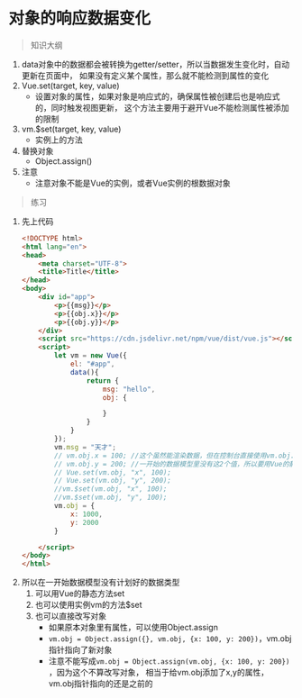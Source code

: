 # 对象的响应数据变化

> 知识大纲
1. data对象中的数据都会被转换为getter/setter，所以当数据发生变化时，自动更新在页面中，
    如果没有定义某个属性，那么就不能检测到属性的变化
2. Vue.set(target, key, value)
    * 设置对象的属性，如果对象是响应式的，确保属性被创建后也是响应式的，同时触发视图更新，
        这个方法主要用于避开Vue不能检测属性被添加的限制
3. vm.$set(target, key, value)       
    * 实例上的方法
4. 替换对象
    * Object.assign()
5. 注意
    * 注意对象不能是Vue的实例，或者Vue实例的根数据对象 

> 练习
1. 先上代码
    ```html
    <!DOCTYPE html>
    <html lang="en">
    <head>
        <meta charset="UTF-8">
        <title>Title</title>
    </head>
    <body>
        <div id="app">
            <p>{{msg}}</p>
            <p>{{obj.x}}</p>
            <p>{{obj.y}}</p>
        </div>
        <script src="https://cdn.jsdelivr.net/npm/vue/dist/vue.js"></script>
        <script>
            let vm = new Vue({
                el: "#app",
                data(){
                    return {
                        msg: "hello",
                        obj: {
    
                        }
                    }
                }
            });
            vm.msg = "天才";
            // vm.obj.x = 100; //这个虽然能渲染数据，但在控制台直接使用vm.obj.x改变值，页面没有改变
            // vm.obj.y = 200; //一开始的数据模型里没有这2个值，所以要用Vue的静态方法set或者实例$set方法
            // Vue.set(vm.obj, "x", 100);
            // Vue.set(vm.obj, "y", 200);
            //vm.$set(vm.obj, "x", 100);
            //vm.$set(vm.obj, "y", 100);
            vm.obj = {
                x: 1000,
                y: 2000
            }
    
        </script>
    </body>
    </html>
    ```  
2. 所以在一开始数据模型没有计划好的数据类型
    1. 可以用Vue的静态方法set
    2. 也可以使用实例vm的方法$set
    3. 也可以直接改写对象
        * 如果原本对象里有属性，可以使用Object.assign
        * `vm.obj = Object.assign({}, vm.obj, {x: 100, y: 200})`，vm.obj指针指向了新对象  
        * 注意不能写成`vm.obj = Object.assign(vm.obj, {x: 100, y: 200})` ，因为这个不算改写对象，
            相当于给vm.obj添加了x,y的属性，vm.obj指针指向的还是之前的           